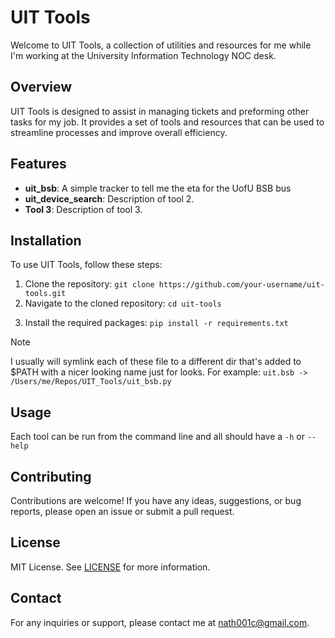 # UIT Tools

Welcome to UIT Tools, a collection of utilities and resources for me while I'm working at the University Information Technology NOC desk.

## Overview

UIT Tools is designed to assist in managing tickets and preforming other tasks for my job. It provides a set of tools and resources that can be used to streamline processes and improve overall efficiency.

## Features

- **uit_bsb**: A simple tracker to tell me the eta for the UofU BSB bus
- **uit_device_search**: Description of tool 2.
- **Tool 3**: Description of tool 3.

## Installation

To use UIT Tools, follow these steps:

1. Clone the repository: `git clone https://github.com/your-username/uit-tools.git`
2. Navigate to the cloned repository: `cd uit-tools`
<!-- 3. It's recommended to create a virtual environment to isolate your project: `python3 -m venv env`
4. Activate the virtual environment: 
   - On Mac/Linux: `source env/bin/activate`
   - On Windows: `.\env\Scripts\activate`
5. Install the required packages: `pip install -r requirements.txt` -->
3. Install the required packages: `pip install -r requirements.txt`

> [!NOTE]
> I usually will symlink each of these file to a different dir that's added to $PATH with a nicer looking name just for looks.
> For example: `uit.bsb -> /Users/me/Repos/UIT_Tools/uit_bsb.py`

## Usage

Each tool can be run from the command line and all should have a `-h` or `--help`

## Contributing

Contributions are welcome! If you have any ideas, suggestions, or bug reports, please open an issue or submit a pull request.

## License

MIT License. See [LICENSE](LICENSE) for more information.

## Contact

For any inquiries or support, please contact me at nath001c@gmail.com.
